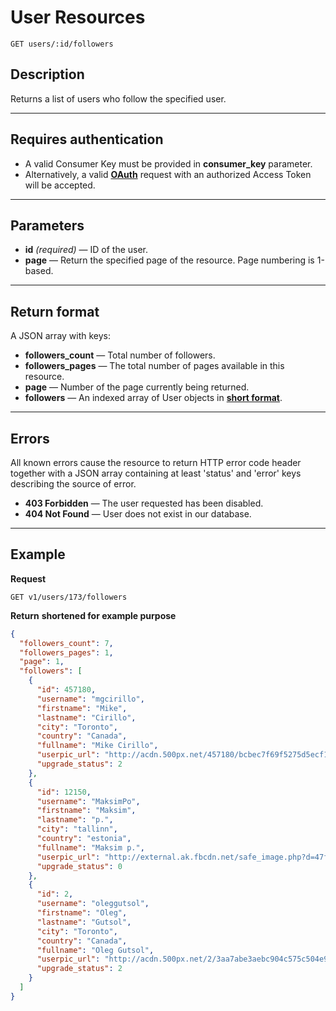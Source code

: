 # User Resources

    GET users/:id/followers

## Description
Returns a list of users who follow the specified user.

***

## Requires authentication
* A valid Consumer Key must be provided in **consumer_key** parameter.
* Alternatively, a valid **[OAuth][]** request with an authorized Access Token will be accepted.

***

## Parameters

- **id** _(required)_ — ID of the user.
- **page** — Return the specified page of the resource. Page numbering is 1-based.

***

## Return format
A JSON array with keys:

- **followers_count** — Total number of followers.
- **followers_pages** — The total number of pages available in this resource.
- **page** — Number of the page currently being returned.
- **followers** — An indexed array of User objects in **[short format][]**.

***

## Errors
All known errors cause the resource to return HTTP error code header together with a JSON array containing at least 'status' and 'error' keys describing the source of error.

- **403 Forbidden** — The user requested has been disabled.
- **404 Not Found** — User does not exist in our database.

***

## Example
**Request**

    GET v1/users/173/followers

**Return** __shortened for example purpose__
``` json
{
  "followers_count": 7,
  "followers_pages": 1,
  "page": 1,
  "followers": [
    {
      "id": 457180,
      "username": "mgcirillo",
      "firstname": "Mike",
      "lastname": "Cirillo",
      "city": "Toronto",
      "country": "Canada",
      "fullname": "Mike Cirillo",
      "userpic_url": "http://acdn.500px.net/457180/bcbec7f69f5275d5ecf189bc05f07ab2560b2b22/1.jpg?0",
      "upgrade_status": 2
    },
    {
      "id": 12150,
      "username": "MaksimPo",
      "firstname": "Maksim",
      "lastname": "p.",
      "city": "tallinn",
      "country": "estonia",
      "fullname": "Maksim p.",
      "userpic_url": "http://external.ak.fbcdn.net/safe_image.php?d=47fb0c08b05d512cf1afaa8866774b39&url=http%3A%2F%2Fprofile.ak.fbcdn.net%2Fhprofile-ak-snc4%2F41765_100000921361830_4251_n.jpg&logo&v=5",
      "upgrade_status": 0
    },
    {
      "id": 2,
      "username": "oleggutsol",
      "firstname": "Oleg",
      "lastname": "Gutsol",
      "city": "Toronto",
      "country": "Canada",
      "fullname": "Oleg Gutsol",
      "userpic_url": "http://acdn.500px.net/2/3aa7abe3aebc904c575c504e91fde4bb9f8baab9/1.jpg?11",
      "upgrade_status": 2
    }
  ]
}
```

[OAuth]: https://github.com/500px/api-documentation/tree/master/authentication
[short format]: https://github.com/500px/api-documentation/blob/master/basics/formats_and_terms.md#short-format-1